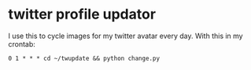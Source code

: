 # twitter profile updator

I use this to cycle images for my twitter avatar every day. With this in my crontab:

    0 1 * * * cd ~/twupdate && python change.py
